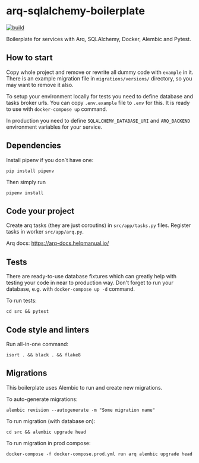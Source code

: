# arq-sqlalchemy-boilerplate
[![build](https://github.com/kazqvaizer/arq-sqlalchemy-boilerplate/actions/workflows/main.yml/badge.svg?branch=master)](https://github.com/kazqvaizer/arq-sqlalchemy-boilerplate/actions/workflows/main.yml)

Boilerplate for services with Arq, SQLAlchemy, Docker, Alembic and Pytest.

## How to start
Copy whole project and remove or rewrite all dummy code with `example` in it. There is an example migration file in `migrations/versions/` directory, so you may want to remove it also.

To setup your environment locally for tests you need to define database and tasks broker urls. You can copy `.env.example` file to `.env` for this. It is ready to use with `docker-compose up` command.

In production you need to define `SQLALCHEMY_DATABASE_URI` and `ARQ_BACKEND` environment variables for your service.
       
## Dependencies

Install pipenv if you don`t have one:
```
pip install pipenv
```

Then simply run 

```
pipenv install
```

## Code your project

Create arq tasks (they are just coroutins) in  `src/app/tasks.py` files.
Register tasks in worker `src/app/arq.py`. 

Arq docs: https://arq-docs.helpmanual.io/

## Tests

There are ready-to-use database fixtures which can greatly help with testing your code in near to production way. Don't forget to run your database, e.g. with `docker-compose up -d` command.

To run tests:


```
cd src && pytest
```

## Code style and linters

Run all-in-one command:

```
isort . && black . && flake8
```

## Migrations

This boilerplate uses Alembic to run and create new migrations.

To auto-generate migrations:

```
alembic revision --autogenerate -m "Some migration name"
``` 

To run migration (with database on):
```
cd src && alembic upgrade head
```

To run migration in prod compose:
```
docker-compose -f docker-compose.prod.yml run arq alembic upgrade head
```
